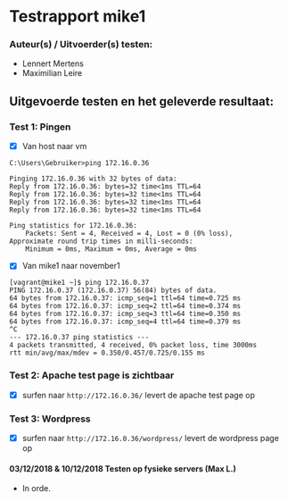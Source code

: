 # Testrapport mike1

### Auteur(s) / Uitvoerder(s) testen: 
- Lennert Mertens- Maximilian Leire

## Uitgevoerde testen en het geleverde resultaat:
### Test 1: Pingen

- [x] Van host naar vm 
```
C:\Users\Gebruiker>ping 172.16.0.36

Pinging 172.16.0.36 with 32 bytes of data:
Reply from 172.16.0.36: bytes=32 time<1ms TTL=64
Reply from 172.16.0.36: bytes=32 time<1ms TTL=64
Reply from 172.16.0.36: bytes=32 time<1ms TTL=64
Reply from 172.16.0.36: bytes=32 time<1ms TTL=64

Ping statistics for 172.16.0.36:
    Packets: Sent = 4, Received = 4, Lost = 0 (0% loss),
Approximate round trip times in milli-seconds:
    Minimum = 0ms, Maximum = 0ms, Average = 0ms
```

- [x]  Van mike1 naar november1
```
[vagrant@mike1 ~]$ ping 172.16.0.37
PING 172.16.0.37 (172.16.0.37) 56(84) bytes of data.
64 bytes from 172.16.0.37: icmp_seq=1 ttl=64 time=0.725 ms
64 bytes from 172.16.0.37: icmp_seq=2 ttl=64 time=0.374 ms
64 bytes from 172.16.0.37: icmp_seq=3 ttl=64 time=0.350 ms
64 bytes from 172.16.0.37: icmp_seq=4 ttl=64 time=0.379 ms
^C
--- 172.16.0.37 ping statistics ---
4 packets transmitted, 4 received, 0% packet loss, time 3000ms
rtt min/avg/max/mdev = 0.350/0.457/0.725/0.155 ms
```

### Test 2: Apache test page is zichtbaar

- [x] surfen naar `http://172.16.0.36/` levert de apache test page op

### Test 3: Wordpress

- [x] surfen naar `http://172.16.0.36/wordpress/` levert de wordpress page op
#### 03/12/2018 & 10/12/2018 Testen op fysieke servers (Max L.)
- In orde.